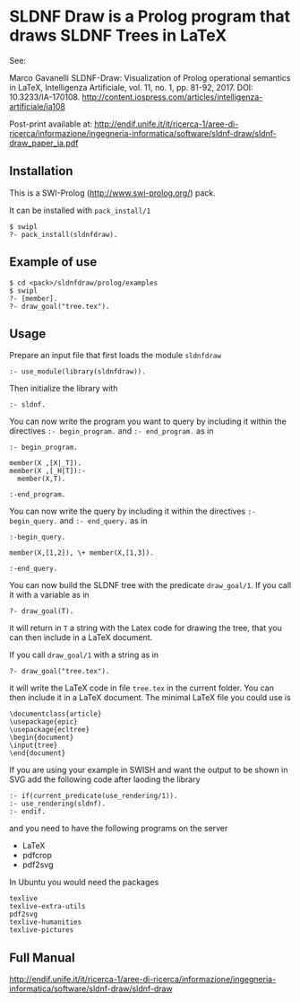 SLDNF Draw is a Prolog program that draws SLDNF Trees in LaTeX
==============================================================



See:

Marco Gavanelli SLDNF-Draw: Visualization of Prolog operational semantics in LaTeX, Intelligenza Artificiale, vol. 11, no. 1, pp. 81-92, 2017. DOI: 10.3233/IA-170108.
http://content.iospress.com/articles/intelligenza-artificiale/ia108

Post-print available at: http://endif.unife.it/it/ricerca-1/aree-di-ricerca/informazione/ingegneria-informatica/software/sldnf-draw/sldnf-draw_paper_ia.pdf

Installation
------------
This is a SWI-Prolog (http://www.swi-prolog.org/) pack.

It can be installed with `pack_install/1`

    $ swipl
    ?- pack_install(sldnfdraw).

Example of use
---------------

    $ cd <pack>/sldnfdraw/prolog/examples
    $ swipl
    ?- [member].
    ?- draw_goal("tree.tex").

Usage
-----

Prepare an input file that first loads the module `sldnfdraw`

    :- use_module(library(sldnfdraw)).


Then initialize the library with

    :- sldnf.

You can now write the program you want to query by including it within
the directives `:- begin_program.` and `:- end_program.` as in
```
:- begin_program.

member(X ,[X|_T]).
member(X ,[_H|T]):-
  member(X,T).

:-end_program.
```
You can now write the query by including it within
the directives `:- begin_query.` and `:- end_query.` as in
```
:-begin_query.

member(X,[1,2]), \+ member(X,[1,3]).

:-end_query.
```
You can now build the SLDNF tree with the predicate `draw_goal/1`.
If you call it with a variable as in
```
?- draw_goal(T).
```
it will return in `T` a string with the Latex code for drawing the tree, that you
can then include in a LaTeX document.

If you call `draw_goal/1` with a string as in
```
?- draw_goal("tree.tex").
```
it will write the LaTeX code in file `tree.tex` in the current folder.
You can then include it in a LaTeX document. The minimal LaTeX file you could use
is
```
\documentclass{article}
\usepackage{epic}
\usepackage{ecltree}
\begin{document}
\input{tree}
\end{document}
```

If you are using your example in SWISH and want the output to be shown
in SVG add the following code after laoding the library

    :- if(current_predicate(use_rendering/1)).
    :- use_rendering(sldnf).
    :- endif.

and you need to have the following programs on the server
 - LaTeX
 - pdfcrop
 - pdf2svg

In Ubuntu you would need the packages
```
texlive
texlive-extra-utils  
pdf2svg
texlive-humanities
texlive-pictures
```

Full Manual
-----------
http://endif.unife.it/it/ricerca-1/aree-di-ricerca/informazione/ingegneria-informatica/software/sldnf-draw/sldnf-draw
